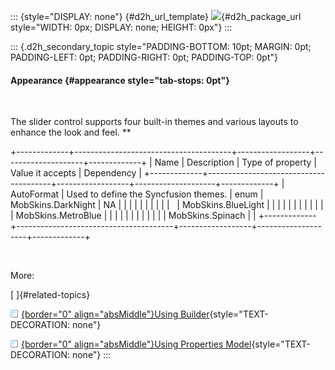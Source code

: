 ::: {style="DISPLAY: none"}
[](ms-xhelp:///?Id=d2h_url_template){#d2h_url_template} ![](!package_url!){#d2h_package_url style="WIDTH: 0px; DISPLAY: none; HEIGHT: 0px"}
:::

::: {.d2h_secondary_topic style="PADDING-BOTTOM: 10pt; MARGIN: 0pt; PADDING-LEFT: 0pt; PADDING-RIGHT: 0pt; PADDING-TOP: 0pt"}
#### Appearance {#appearance style="tab-stops: 0pt"}

 

The slider control supports four built-in themes and various layouts to enhance the look and feel. **

+-------------+---------------------------------------+------------------+--------------------+-------------+
| Name        | Description                           | Type of property | Value it accepts   | Dependency  |
+-------------+---------------------------------------+------------------+--------------------+-------------+
| AutoFormat  | Used to define the Syncfusion themes. | enum             | MobSkins.DarkNight | NA          |
|             |                                       |                  |                    |             |
|             |                                       |                  | MobSkins.BlueLight |             |
|             |                                       |                  |                    |             |
|             |                                       |                  | MobSkins.MetroBlue |             |
|             |                                       |                  |                    |             |
|             |                                       |                  | MobSkins.Spinach   |             |
+-------------+---------------------------------------+------------------+--------------------+-------------+

 

More:

[ ]{#related-topics}

[![](button.gif){border="0" align="absMiddle"}Using Builder](ms-xhelp:///?Id=52a4ed52-d078-4e9f-a5fe-0b87ddb24107){style="TEXT-DECORATION: none"}

[![](button.gif){border="0" align="absMiddle"}Using Properties Model](ms-xhelp:///?Id=bbbc165c-b9a8-408c-b0b0-374954cd131c){style="TEXT-DECORATION: none"}
:::
